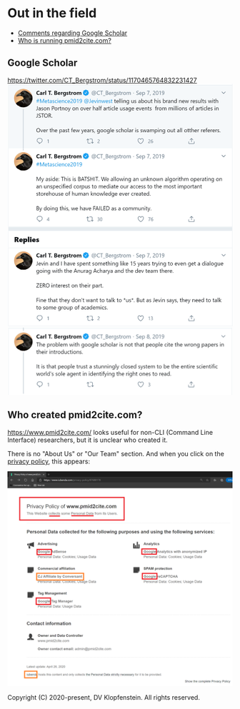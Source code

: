 # Out in the field

* [Comments regarding Google Scholar](#google-scholar)
* [Who is running pmid2cite.com?](#who-created-pmid2citecom)


## Google Scholar
https://twitter.com/CT_Bergstrom/status/1170465764832231427    
![Google Scholar](Google_Scholar.png)     
![Google Scholar](Google_Scholar2.png)    


## Who created pmid2cite.com?
https://www.pmid2cite.com/ looks useful for non-CLI (Command Line Interface) researchers,
but it is unclear who created it.

There is no "About Us" or "Our Team" section.
And when you click on the [privacy policy](https://www.iubenda.com/privacy-policy/87688178), this appears:

![pmid2cite.com](pmid2cite_com.png)


Copyright (C) 2020-present, DV Klopfenstein. All rights reserved.
